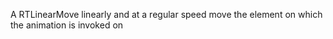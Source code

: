 A RTLinearMove linearly and at a regular speed move the element on which the animation is invoked on